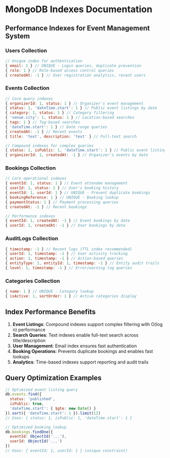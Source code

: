 # MongoDB Indexes Documentation

## Performance Indexes for Event Management System

### Users Collection
```javascript
// Unique index for authentication
{ email: 1 } // UNIQUE - Login queries, duplicate prevention
{ role: 1 } // Role-based access control queries
{ createdAt: -1 } // User registration analytics, recent users
```

### Events Collection
```javascript
// Core query indexes
{ organizerId: 1, status: 1 } // Organizer's event management
{ status: 1, 'dateTime.start': 1 } // Public event listings by date
{ category: 1, status: 1 } // Category filtering
{ 'venue.city': 1, status: 1 } // Location-based searches
{ tags: 1 } // Tag-based searches
{ 'dateTime.start': 1 } // Date range queries
{ createdAt: -1 } // Recent events
{ title: 'text', description: 'text' } // Full-text search

// Compound indexes for complex queries
{ status: 1, isPublic: 1, 'dateTime.start': 1 } // Public event listings
{ organizerId: 1, createdAt: -1 } // Organizer's events by date
```

### Bookings Collection
```javascript
// Core operational indexes
{ eventId: 1, status: 1 } // Event attendee management
{ userId: 1, status: 1 } // User's booking history
{ eventId: 1, userId: 1 } // UNIQUE - Prevent duplicate bookings
{ bookingReference: 1 } // UNIQUE - Booking lookup
{ paymentStatus: 1 } // Payment processing queries
{ createdAt: -1 } // Recent bookings

// Performance indexes
{ eventId: 1, createdAt: -1 } // Event bookings by date
{ userId: 1, createdAt: -1 } // User bookings by date
```

### AuditLogs Collection
```javascript
{ timestamp: -1 } // Recent logs (TTL index recommended)
{ userId: 1, timestamp: -1 } // User activity tracking
{ action: 1, timestamp: -1 } // Action-based queries
{ entityType: 1, entityId: 1, timestamp: -1 } // Entity audit trails
{ level: 1, timestamp: -1 } // Error/warning log queries
```

### Categories Collection
```javascript
{ name: 1 } // UNIQUE - Category lookup
{ isActive: 1, sortOrder: 1 } // Active categories display
```

## Index Performance Benefits

1. **Event Listings**: Compound indexes support complex filtering with O(log n) performance
2. **Search Queries**: Text indexes enable full-text search across title/description
3. **User Management**: Email index ensures fast authentication
4. **Booking Operations**: Prevents duplicate bookings and enables fast lookups
5. **Analytics**: Time-based indexes support reporting and audit trails

## Query Optimization Examples

```javascript
// Optimized event listing query
db.events.find({
  status: 'published',
  isPublic: true,
  'dateTime.start': { $gte: new Date() }
}).sort({ 'dateTime.start': 1 }).limit(12)
// Uses: { status: 1, isPublic: 1, 'dateTime.start': 1 }

// Optimized booking lookup
db.bookings.findOne({
  eventId: ObjectId('...'),
  userId: ObjectId('...')
})
// Uses: { eventId: 1, userId: 1 } (unique constraint)
```